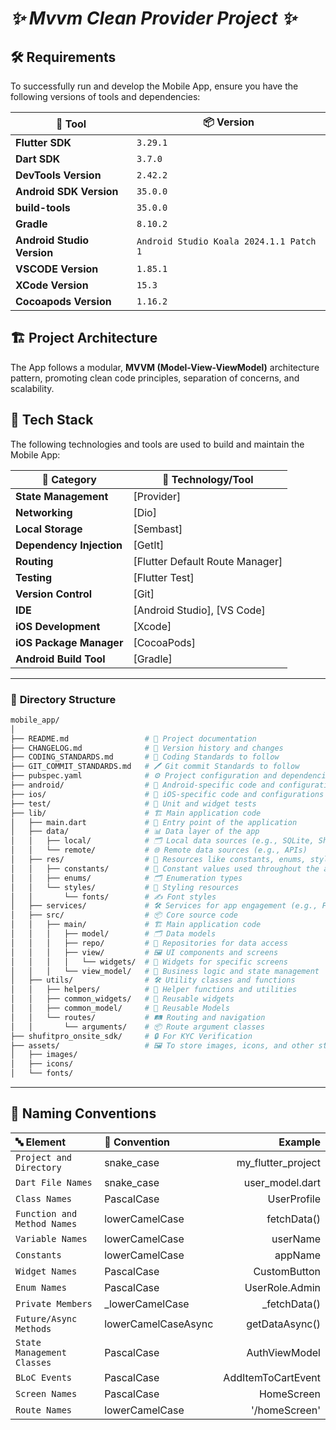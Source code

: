 # **_✨ Mvvm Clean Provider Project ✨_**

## 🛠️ Requirements

To successfully run and develop the Mobile App, ensure you have the following versions of tools and dependencies:

| **🔧 Tool**                | **📦 Version**                          |
| -------------------------- | --------------------------------------- |
| **Flutter SDK**            | `3.29.1`                               |
| **Dart SDK**               | `3.7.0`                                |
| **DevTools Version**       | `2.42.2`                               |
| **Android SDK Version**    | `35.0.0`                               |
| **build-tools**            | `35.0.0`                               |
| **Gradle**                 | `8.10.2`                               |
| **Android Studio Version** | `Android Studio Koala 2024.1.1 Patch 1`|
| **VSCODE Version**         | `1.85.1`                               |
| **XCode Version**          | `15.3`                                 |
| **Cocoapods Version**      | `1.16.2`                               |

## 🏗️ Project Architecture

The App follows a modular, **MVVM (Model-View-ViewModel)** architecture pattern, promoting clean code principles, separation of concerns, and scalability.

## 🧰 Tech Stack

The following technologies and tools are used to build and maintain the Mobile App:

| **📂 Category**           | **🔨 Technology/Tool**            |
| ------------------------- | --------------------------------- |
| **State Management**      | [Provider]                       |
| **Networking**            | [Dio]                            |
| **Local Storage**         | [Sembast]                        |
| **Dependency Injection**  | [GetIt]                          |
| **Routing**               | [Flutter Default Route Manager]  |
| **Testing**               | [Flutter Test]                   |
| **Version Control**       | [Git]                            |
| **IDE**                   | [Android Studio], [VS Code]      |
| **iOS Development**       | [Xcode]                          |
| **iOS Package Manager**   | [CocoaPods]                      |
| **Android Build Tool**    | [Gradle]                         |

---

### 📂 **Directory Structure**

```bash
mobile_app/
│
├── README.md                 # 📘 Project documentation
├── CHANGELOG.md              # 📝 Version history and changes
├── CODING_STANDARDS.md       # 📏 Coding Standards to follow
├── GIT_COMMIT_STANDARDS.md   # 🖊️ Git commit Standards to follow
├── pubspec.yaml              # ⚙️ Project configuration and dependencies
├── android/                  # 🤖 Android-specific code and configurations
├── ios/                      # 🍎 iOS-specific code and configurations
├── test/                     # 🧪 Unit and widget tests
├── lib/                      # 🏗️ Main application code
│   ├── main.dart             # 🚀 Entry point of the application
│   ├── data/                 # 📊 Data layer of the app
│   │   ├── local/            # 🗂️ Local data sources (e.g., SQLite, SharedPreferences, etc.)
│   │   └── remote/           # 🌐 Remote data sources (e.g., APIs)
│   ├── res/                  # 🎨 Resources like constants, enums, styles
│   │   ├── constants/        # 🔑 Constant values used throughout the app
│   │   ├── enums/            # 🗂️ Enumeration types
│   │   └── styles/           # 🎨 Styling resources
│   │       └── fonts/        # ✍️ Font styles
│   ├── services/             # 🛠️ Services for app engagement (e.g., Firebase, Onesignal)
│   ├── src/                  # 📦 Core source code
│   │   ├── main/             # 🏗️ Main application code
│   │   │   ├── model/        # 🗂️ Data models
│   │   │   ├── repo/         # 📂 Repositories for data access
│   │   │   ├── view/         # 🖼️ UI components and screens
│   │   │   │   └── widgets/  # 🧩 Widgets for specific screens
│   │   │   └── view_model/   # 🧠 Business logic and state management
│   ├── utils/                # 🛠️ Utility classes and functions
│   │   ├── helpers/          # 🧰 Helper functions and utilities
│   │   ├── common_widgets/   # 🧩 Reusable widgets
│   │   ├── common_model/     # 📂 Reusable Models
│   │   └── routes/           # 🛤️ Routing and navigation
│   │       └── arguments/    # 📦 Route argument classes
├── shufitpro_onsite_sdk/     # 🔒 For KYC Verification
├── assets/                   # 🖼️ To store images, icons, and other static resources
│   ├── images/
│   ├── icons/
│   └── fonts/
```

---

## 📝 Naming Conventions

| **🔤 Element**              | **📖 Convention**   |        **Example** |
| :-------------------------- | :----------------- | -----------------: |
| `Project and Directory`     | snake_case         | my_flutter_project |
| `Dart File Names`           | snake_case         |    user_model.dart |
| `Class Names`               | PascalCase         |        UserProfile |
| `Function and Method Names` | lowerCamelCase     |        fetchData() |
| `Variable Names`            | lowerCamelCase     |           userName |
| `Constants`                 | lowerCamelCase     |            appName |
| `Widget Names`              | PascalCase         |       CustomButton |
| `Enum Names`                | PascalCase         |     UserRole.Admin |
| `Private Members`           | \_lowerCamelCase   |      \_fetchData() |
| `Future/Async Methods`      | lowerCamelCaseAsync|     getDataAsync() |
| `State Management Classes`  | PascalCase         |      AuthViewModel |
| `BLoC Events`               | PascalCase         | AddItemToCartEvent |
| `Screen Names`              | PascalCase         |         HomeScreen |
| `Route Names`               | lowerCamelCase     |      '/homeScreen' |

